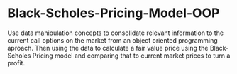 # Black-Scholes-Pricing-Model-OOP
Use data manipulation concepts to consolidate relevant information to the current call options on the market from an object oriented programming aproach. Then using the data to calculate a fair value price using the Black-Scholes Pricing model and comparing that to current market prices to turn a profit.

